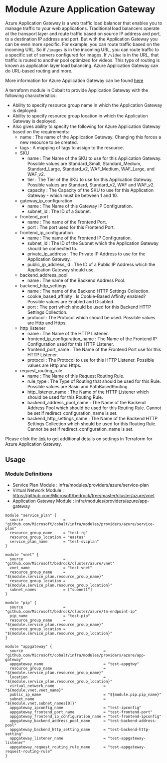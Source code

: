# Module Azure Application Gateway

Azure Application Gateway is a web traffic load balancer that enables you to manage traffic to your web applications. Traditional load balancers operate at the transport layer and route traffic based on source IP address and port, to a destination IP address and port. But with the Application Gateway you can be even more specific. For example, you can route traffic based on the incoming URL. So if `/images` is in the incoming URL, you can route traffic to a specific set of servers configured for images. If `/video` is in the URL, that traffic is routed to another pool optimized for videos. This type of routing is known as application layer load balancing. Azure Application Gateway can do URL-based routing and more.

More information for Azure Application Gateway can be found [here](https://azure.microsoft.com/en-us/services/application-gateway/)

A terraform module in Cobalt to provide Application Gateway with the following characteristics:

- Ability to specify resource group name in which the Application Gateway is deployed.
- Ability to specify resource group location in which the Application Gateway is deployed.
- Also gives ability to specify the following for Azure Application Gateway based on the requirements:
  - name : The name of the Application Gateway. Changing this forces a new resource to be created.
  - tags : A mapping of tags to assign to the resource.
  - SKU
    - name : The Name of the SKU to use for this Application Gateway. Possible values are Standard_Small, Standard_Medium, Standard_Large, Standard_v2, WAF_Medium, WAF_Large, and WAF_v2.
    - tier : The Tier of the SKU to use for this Application Gateway. Possible values are Standard, Standard_v2, WAF and WAF_v2.
    - capacity : The Capacity of the SKU to use for this Application Gateway - which must be between 1 and 10.
  - gateway_ip_configuration
    - name : The Name of this Gateway IP Configuration.
    - subnet_id : The ID of a Subnet.
  - frontend_port
    - name : The name of the Frontend Port.
    - port : The port used for this Frontend Port.
  - frontend_ip_configuration
    - name : The name of the Frontend IP Configuration.
    - subnet_id : The ID of the Subnet which the Application Gateway should be connected to.
    - private_ip_address : The Private IP Address to use for the Application Gateway.
    - public_ip_address_id : The ID of a Public IP Address which the Application Gateway should use.
  - backend_address_pool
    - name : The name of the Backend Address Pool.
  - backend_http_settings
    - name : The name of the Backend HTTP Settings Collection.
    - cookie_based_affinity : Is Cookie-Based Affinity enabled? Possible values are Enabled and Disabled.
    - port : The port which should be used for this Backend HTTP Settings Collection.
    - protocol : The Protocol which should be used. Possible values are Http and Https.
  - http_listener
    - name : The Name of the HTTP Listener.
    - frontend_ip_configuration_name : The Name of the Frontend IP Configuration used for this HTTP Listener.
    - frontend_port_name : The Name of the Frontend Port use for this HTTP Listener.
    - protocol : The Protocol to use for this HTTP Listener. Possible values are Http and Https.
  - request_routing_rule
    - name : The Name of this Request Routing Rule.
    - rule_type : The Type of Routing that should be used for this Rule. Possible values are Basic and PathBasedRouting.
    - http_listener_name : The Name of the HTTP Listener which should be used for this Routing Rule.
    - backend_address_pool_name : The Name of the Backend Address Pool which should be used for this Routing Rule. Cannot be set if redirect_configuration_name is set.
    - backend_http_settings_name : The Name of the Backend HTTP Settings Collection which should be used for this Routing Rule. Cannot be set if redirect_configuration_name is set.


Please click the [link](https://www.terraform.io/docs/providers/azurerm/r/application_gateway.html) to get additional details on settings in Terraform for Azure Application Gateway.

## Usage

### Module Definitions

- Service Plan Module        : infra/modules/providers/azure/service-plan
- Virtual Network Module     : https://github.com/Microsoft/bedrock/tree/master/cluster/azure/vnet
- Application Gateway Module : infra/modules/providers/azure/app-gateway

```
module "service_plan" {
  source                  = "github.com/Microsoft/cobalt/infra/modules/providers/azure/service-plan"
  resource_group_name     = "test-rg"
  resource_group_location = "eastus"
  service_plan_name       = "test-svcplan"
}

module "vnet" {
  source                  = "github.com/Microsoft/bedrock/cluster/azure/vnet"
  vnet_name               = "test-vnet"
  resource_group_name     = "${module.service_plan.resource_group_name}"
  resource_group_location = "${module.service_plan.resource_group_location}"
  subnet_names            = ["subnet1"]
}

module "pip" {
  source                  = "github.com/Microsoft/bedrock/cluster/azure/tm-endpoint-ip"
  pip_name                = "test-pip"
  resource_group_name     = "${module.service_plan.resource_group_name}"
  resource_group_location = "${module.service_plan.resource_group_location}"
}

module "appgateway" {
  source                                    = "github.com/Microsoft/cobalt/infra/modules/providers/azure/app-gateway"
  appgateway_name                           = "test-appgtwy"
  resource_group_name                       = "${module.service_plan.resource_group_name}"
  location                                  = "${module.service_plan.resource_group_location}"
  virtual_network_name                      = "${module.vnet.vnet_name}"
  public_ip_name                            = "${module.pip.pip_name}"
  subnet_name                               = "${module.vnet.subnet_names[0]}"
  appgateway_ipconfig_name                  = "test-ipconfig" 
  appgateway_frontend_port_name             = "test-frontend-port"
  appgateway_frontend_ip_configuration_name = "test-frontend-ipconfig"
  appgateway_backend_address_pool_name      = "test-backend-address-pool"
  appgateway_backend_http_setting_name      = "test-backend-http-setting"
  appgateway_listener_name                  = "test-appgateway-listener"
  appgateway_request_routing_rule_name      = "test-appgateway-request-routing-rule"
}
```
